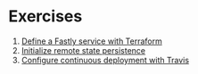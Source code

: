 # Exercises

1. [Define a Fastly service with Terraform](1.md)
2. [Initialize remote state persistence](2.md)
3. [Configure continuous deployment with Travis](3.md)
